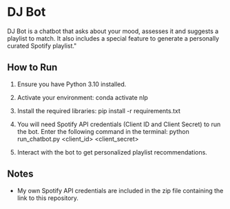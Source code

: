 # DJ Bot

DJ Bot is a chatbot that asks about your mood, assesses it and suggests a playlist to match. It also includes a special feature to generate a personally curated Spotify playlist."

## How to Run
1. Ensure you have Python 3.10 installed.
2. Activate your environment:
conda activate nlp

3. Install the required libraries:
pip install -r requirements.txt

4. You will need Spotify API credentials (Client ID and Client Secret) to run the bot. Enter the following command in the terminal:
python run_chatbot.py <client_id> <client_secret>

5. Interact with the bot to get personalized playlist recommendations.

## Notes
- My own Spotify API credentials are included in the zip file containing the link to this repository.

